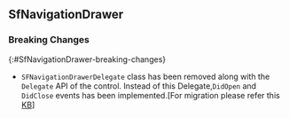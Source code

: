 ## SfNavigationDrawer 

### Breaking Changes
{:#SfNavigationDrawer-breaking-changes}

*   `SFNavigationDrawerDelegate` class has been removed along with the `Delegate` API of the control. Instead of this           Delegate,`DidOpen` and `DidClose` events has been implemented.[For migration please refer this [KB](https://www.syncfusion.com/kb/7709/how-to-handle-events-in-sfnavigationdrawer-of-xamarin-ios-platform)]



